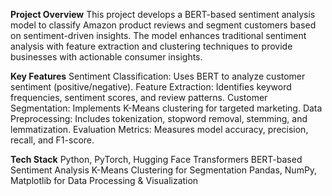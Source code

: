 **Project Overview**
This project develops a BERT-based sentiment analysis model to classify Amazon product reviews and segment customers based on sentiment-driven insights. The model enhances traditional sentiment analysis with feature extraction and clustering techniques to provide businesses with actionable consumer insights.

**Key Features**
Sentiment Classification: Uses BERT to analyze customer sentiment (positive/negative).
Feature Extraction: Identifies keyword frequencies, sentiment scores, and review patterns.
Customer Segmentation: Implements K-Means clustering for targeted marketing.
Data Preprocessing: Includes tokenization, stopword removal, stemming, and lemmatization.
Evaluation Metrics: Measures model accuracy, precision, recall, and F1-score.

**Tech Stack**
Python, PyTorch, Hugging Face Transformers
BERT-based Sentiment Analysis
K-Means Clustering for Segmentation
Pandas, NumPy, Matplotlib for Data Processing & Visualization
